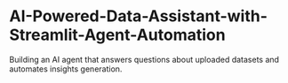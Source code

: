 # AI-Powered-Data-Assistant-with-Streamlit-Agent-Automation
Building  an AI agent that answers questions about uploaded datasets and automates insights generation.
